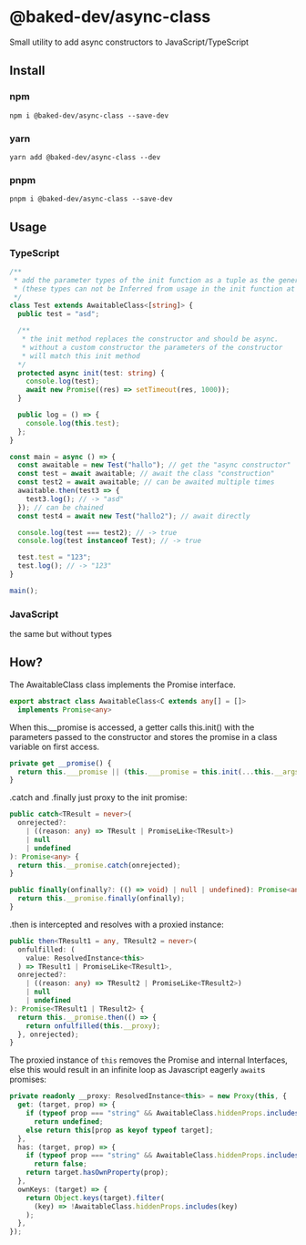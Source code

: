 # @baked-dev/async-class

Small utility to add async constructors to JavaScript/TypeScript

## Install
### npm
```
npm i @baked-dev/async-class --save-dev
```
### yarn
```
yarn add @baked-dev/async-class --dev
```
### pnpm
```
pnpm i @baked-dev/async-class --save-dev
```

## Usage
### TypeScript
```ts
/**
 * add the parameter types of the init function as a tuple as the generic for AwaitableClass.
 * (these types can not be Inferred from usage in the init function at the moment)
 */
class Test extends AwaitableClass<[string]> {
  public test = "asd";

  /** 
   * the init method replaces the constructor and should be async.
   * without a custom constructor the parameters of the constructor 
   * will match this init method
  */
  protected async init(test: string) {
    console.log(test);
    await new Promise((res) => setTimeout(res, 1000));
  }

  public log = () => {
    console.log(this.test);
  };
}

const main = async () => {
  const awaitable = new Test("hallo"); // get the "async constructor"
  const test = await awaitable; // await the class "construction"
  const test2 = await awaitable; // can be awaited multiple times
  awaitable.then(test3 => {
    test3.log(); // -> "asd"
  }); // can be chained
  const test4 = await new Test("hallo2"); // await directly

  console.log(test === test2); // -> true
  console.log(test instanceof Test); // -> true

  test.test = "123";
  test.log(); // -> "123"
}

main();
```
### JavaScript
the same but without types
## How?
The AwaitableClass class implements the Promise interface. 
```ts 
export abstract class AwaitableClass<C extends any[] = []>
  implements Promise<any> 
```
When this.__promise is accessed, a getter calls this.init() with the parameters passed to the constructor and stores the promise in a class variable on first access. 
```ts
private get __promise() {
  return this.___promise || (this.___promise = this.init(...this.__args));
}
```
.catch and .finally just proxy to the init promise:
```ts
public catch<TResult = never>(
  onrejected?:
    | ((reason: any) => TResult | PromiseLike<TResult>)
    | null
    | undefined
): Promise<any> {
  return this.__promise.catch(onrejected);
}

public finally(onfinally?: (() => void) | null | undefined): Promise<any> {
  return this.__promise.finally(onfinally);
}
```
.then is intercepted and resolves with a proxied instance:
```ts
public then<TResult1 = any, TResult2 = never>(
  onfulfilled: (
    value: ResolvedInstance<this>
  ) => TResult1 | PromiseLike<TResult1>,
  onrejected?:
    | ((reason: any) => TResult2 | PromiseLike<TResult2>)
    | null
    | undefined
): Promise<TResult1 | TResult2> {
  return this.__promise.then(() => {
    return onfulfilled(this.__proxy);
  }, onrejected);
}
```
The proxied instance of `this` removes the Promise and internal Interfaces, else this would result in an infinite loop as Javascript eagerly `await`s promises:
```ts
private readonly __proxy: ResolvedInstance<this> = new Proxy(this, {
  get: (target, prop) => {
    if (typeof prop === "string" && AwaitableClass.hiddenProps.includes(prop))
      return undefined;
    else return this[prop as keyof typeof target];
  },
  has: (target, prop) => {
    if (typeof prop === "string" && AwaitableClass.hiddenProps.includes(prop))
      return false;
    return target.hasOwnProperty(prop);
  },
  ownKeys: (target) => {
    return Object.keys(target).filter(
      (key) => !AwaitableClass.hiddenProps.includes(key)
    );
  },
});
```